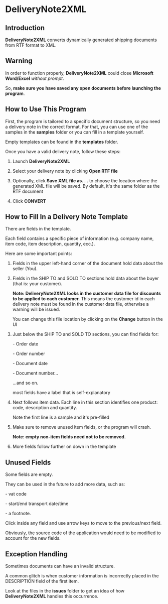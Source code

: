 ﻿# DeliveryNote2XML

## Introduction

**DeliveryNote2XML** converts dynamically generated shipping documents from RTF format to XML.

## Warning

In order to function properly, **DeliveryNote2XML** could close **Microsoft Word/Excel** *without prompt*.

So, **make sure you have saved any open documents before launching the program**.

## How to Use This Program

First, the program is tailored to a specific document structure, so you need a delivery note in the correct format. For that, you can use one of the samples in the **samples** folder or you can fill in a template yourself.

Empty templates can be found in the **templates** folder.

Once you have a valid delivery note, follow these steps:

1. Launch **DeliveryNote2XML**

2. Select your delivery note by clicking **Open RTF file**

3. Optionally, click **Save XML file as. . .** to choose the location where the generated XML file will be saved. By default, it's the same folder as the RTF document

4. Click **CONVERT**

## How to Fill In a Delivery Note Template

There are fields in the template.

Each field contains a specific piece of information (e.g. company name, item code, item description, quantity, ecc.).

Here are some important points:

1. Fields in the upper left-hand corner of the document hold data about the seller (You).

2. Fields in the SHIP TO and SOLD TO sections hold data about the buyer (that is: your customer).

    **Note: DeliveryNote2XML looks in the customer data file for discounts to be applied to each customer.**
    This means the customer id in each delivery note must be found in the customer data file, otherwise a warning will be issued.

    You can change this file location by clicking on the **Change** button in the UI

3. Just below the SHIP TO and SOLD TO sections, you can find fields for:

    \- Order date

    \- Order number

    \- Document date

    \- Document number...

    ...and so on.

    most fields have a label that is self-explanatory

4. Next follows item data. Each line in this section identifies one product: code, description and quantity.

    Note the first line is a sample and it's pre-filled

5. Make sure to remove unused item fields, or the program will crash.

   **Note: empty non-item fields need not to be removed.**

6. More fields follow further on down in the template

## Unused Fields

Some fields are empty.

They can be used in the future to add more data, such as: 

\- vat code

\- start/end transport date/time

\- a footnote.

Click inside any field and use arrow keys to move to the previous/next field.

Obviously, the source code of the application would need to be modified to account for the new fields.

## Exception Handling

Sometimes documents can have an invalid structure.

A common glitch is when customer information is incorrectly placed in the DESCRIPTION field of the first item.

Look at the files in the **issues** folder to get an idea of how **DeliveryNote2XML** handles this occurrence.
